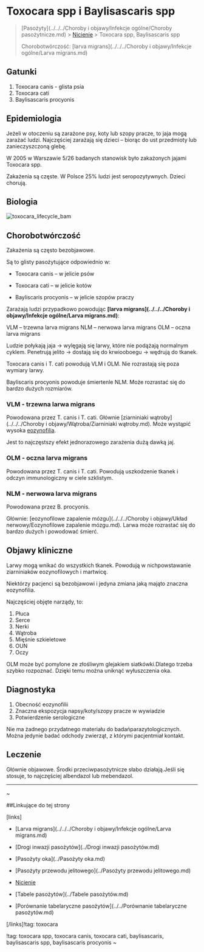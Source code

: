 # Toxocara spp i Baylisascaris spp

> [Pasożyty](../../../Choroby i objawy/Infekcje ogólne/Choroby pasożytnicze.md) > [Nicienie](./Nicienie.md) > Toxocara spp, Baylisascaris spp
>
> Chorobotwórczość: [larva migrans](../../../Choroby i objawy/Infekcje ogólne/Larva migrans.md)



## Gatunki

1. Toxocara canis - glista psia
2. Toxocara cati
3. Baylisascaris procyonis




## Epidemiologia

Jeżeli w otoczeniu są zarażone psy, koty lub szopy pracze, to jaja mogą zarażać ludzi. Najczęściej zarażają się dzieci – biorąc do ust przedmioty lub zanieczyszczoną glebę.

W 2005 w Warszawie  5/26 badanych stanowisk było zakażonych jajami Toxocara spp.

Zakażenia są częste. W Polsce 25% ludzi jest seropozytywnych. Dzieci chorują.



## Biologia

![toxocara_lifecycle_bam](img/1_toxocara_lifecycle_bam.gif)



## Chorobotwórczość

Zakażenia są często bezobjawowe.

Są to glisty pasożytujące odpowiednio w:

- Toxocara canis – w jelicie psów

- Toxocara cati – w jelicie kotów

- Bayliscaris procyonis – w jelicie szopów praczy



Zarażają ludzi przypadkowo powodując **[larva migrans](../../../Choroby i objawy/Infekcje ogólne/Larva migrans.md)**:

VLM – trzewna larva migrans
NLM – nerwowa larva migrans
OLM – oczna larva migrans

Ludzie połykają jaja → wylęgają się larwy, które nie podążają normalnym cyklem. Penetrują jelito → dostają się do krwiooboegu → wędrują do tkanek.

Toxocara canis i T. cati powodują VLM i OLM. Nie rozrastają się poza wymiary larwy.

Bayliscaris procyonis powoduje śmiertenle NLM. Może rozrastać się do bardzo dużych rozmiarów.



### VLM - trzewna larwa migrans

Powodowana przez T. canis i T. cati. Głównie [ziarniniaki wątroby](../../../Choroby i objawy/Wątroba/Ziarniniaki wątroby.md). Może wystąpić wysoka [eozynofilia](../../../Badania/Laboratoryjne/Eozynofile.md).

Jest to najczęstszy efekt jednorazowego zarażenia dużą dawką jaj.



### OLM - oczna larva migrans

Powodowana przez T. canis i T. cati. Powodują uszkodzenie tkanek i odczyn immunologiczny w ciele szklistym.



### NLM - nerwowa larva migrans

Powodowana przez B. procyonis.

Głównie: [eozynofilowe zapalenie mózgu](../../../Choroby i objawy/Układ nerwowy/Eozynofilowe zapalenie mózgu.md). Larwa może rozrastać się do bardzo dużych i powodować śmierć.



## Objawy kliniczne

Larwy mogą wnikać do wszystkich tkanek. Powodują w nichpowstawanie ziarniniaków eozynofilowych i martwicę.

Niektórzy pacjenci są bezobjawowi i jedyna zmiana jaką mająto znaczna eozynofilia.

Najczęściej objęte narządy, to:
1. Płuca
2. Serce
3. Nerki
4. Wątroba
5. Mięśnie szkieletowe
6. OUN
7. Oczy

OLM może być pomylone ze złośliwym glejakiem siatkówki.Dlatego trzeba szybko rozpoznać. Dzięki temu można uniknąć wyłuszczenia oka.



## Diagnostyka
1. Obecność eozynofilii
2. Znaczna ekspozycja napsy/koty/szopy pracze w wywiadzie
3. Potwierdzenie serologiczne

Nie ma żadnego przydatnego materiału do badańparazytologicznych. Można jedynie badać odchody zwierząt, z którymi pacjentmiał kontakt.



## Leczenie

Głównie objawowe. Środki przeciwpasożytnicze słabo działają.Jeśli się stosuje, to najczęściej albendazol lub mebendazol.



***



~



##Linkujące do tej strony

[links]

- [Larva migrans](../../../Choroby i objawy/Infekcje ogólne/Larva migrans.md)

- [Drogi inwazji pasożytów](../Drogi inwazji pasożytów.md)

- [Pasożyty oka](../Pasożyty oka.md)

- [Pasożyty przewodu jelitowego](../Pasożyty przewodu jelitowego.md)

- [Nicienie](./Nicienie.md)

- [Tabele pasożytów](../Tabele pasożytów.md)

- [Porównanie tabelaryczne pasożytów](../../Porównanie tabelaryczne pasożytów.md)


[/links]!tag: toxocara

!tag: toxocara spp, toxocara canis, toxocara cati, baylisascaris, baylisascaris spp, baylisascaris procyonis
~

